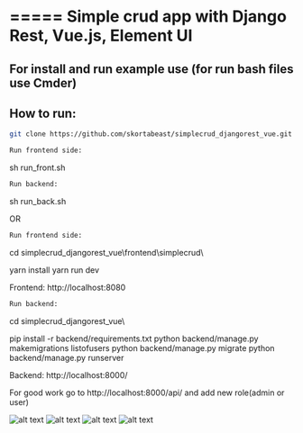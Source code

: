 =====
Simple crud app with Django Rest, Vue.js, Element UI
=====

For install and run example use (for run bash files use Cmder)
-----------

## How to run:

```zsh
git clone https://github.com/skortabeast/simplecrud_djangorest_vue.git
```

```zsh
Run frontend side:
```
sh run_front.sh

```zsh
Run backend:
```
sh run_back.sh

OR

```zsh
Run frontend side:
```
cd simplecrud_djangorest_vue\frontend\simplecrud\

yarn install
yarn run dev

Frontend:  http://localhost:8080

```zsh
Run backend:
```
cd simplecrud_djangorest_vue\

pip install -r backend/requirements.txt
python backend/manage.py makemigrations listofusers
python backend/manage.py migrate
python backend/manage.py runserver

Backend: http://localhost:8000/

For good work go to http://localhost:8000/api/ and add new role(admin or user) 

![alt text](https://github.com/skortabeast/simplecrud_djangorest_vue/blob/master/main_form.png)
![alt text](https://github.com/skortabeast/simplecrud_djangorest_vue/blob/master/add_form.png)
![alt text](https://github.com/skortabeast/simplecrud_djangorest_vue/blob/master/delete_page.png)
![alt text](https://github.com/skortabeast/simplecrud_djangorest_vue/blob/master/edit.png)
